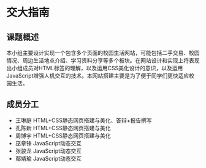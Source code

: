 # 交大指南

## 课题概述

本小组主要设计实现一个包含多个页面的校园生活网站，可能包括二手交易、校园情况、周边生活地点介绍、学习资料分享等多个板块。在网站设计和实现上将表现出小组成员对HTML标签的理解，以及运用CSS美化设计的意识，以及运用JavaScript增强人机交互的技术。本网站搭建主要是为了便于同学们更快适应校园生活。

## 成员分工

* 王琳庭	HTML+CSS静态网页搭建与美化、答辩+报告撰写
* 孔陈新	HTML+CSS静态网页搭建与美化
* 周博宇	HTML+CSS静态网页搭建与美化
* 巫章锋	JavaScript动态交互
* 张骏龙	JavaScript动态交互
* 鄢靖瑜	JavaScript动态交互
